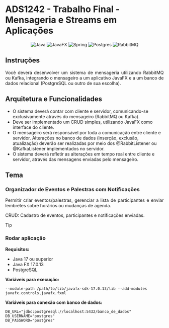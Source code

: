 # ADS1242 - Trabalho Final - Mensageria e Streams em Aplicações

<div align="center">

![Java](https://img.shields.io/badge/java-%23ED8B00.svg?style=for-the-badge&logo=openjdk&logoColor=white)
![JavaFX](https://img.shields.io/badge/javafx-%23FF0000.svg?style=for-the-badge&logo=javafx&logoColor=white)
![Spring](https://img.shields.io/badge/spring-%236DB33F.svg?style=for-the-badge&logo=spring&logoColor=white)
![Postgres](https://img.shields.io/badge/postgres-%23316192.svg?style=for-the-badge&logo=postgresql&logoColor=white)
![RabbitMQ](https://img.shields.io/badge/Rabbitmq-FF6600?style=for-the-badge&logo=rabbitmq&logoColor=white)

</div>

## Instruções

<p align="justify">
Você deverá desenvolver um sistema de mensageria utilizando RabbitMQ ou Kafka, integrando o mensageiro a um aplicativo JavaFX e a um banco de dados relacional (PostgreSQL ou outro de sua escolha).
</p>

## Arquitetura e Funcionalidades

- O sistema deverá contar com cliente e servidor, comunicando-se exclusivamente através do mensageiro (RabbitMQ ou Kafka).
- Deve ser implementado um CRUD simples, utilizando JavaFX como interface do cliente.
- O mensageiro será responsável por toda a comunicação entre cliente e servidor.
Alterações no banco de dados (inserção, exclusão, atualização) deverão ser realizadas por meio dos @RabbitListener ou @KafkaListener implementados no servidor.
- O sistema deverá refletir as alterações em tempo real entre cliente e servidor, através das mensagens enviadas pelo mensageiro.

## Tema

### Organizador de Eventos e Palestras com Notificações

<p align="justify"> 
Permitir criar eventos/palestras, gerenciar a lista de participantes e enviar lembretes sobre horários ou mudanças de agenda. 
</p>
<p align="justify">
CRUD: Cadastro de eventos, participantes e notificações enviadas.
</p>

> [!TIP]
>
> ### Rodar aplicação
>
> **Requisitos:**
> - Java 17 ou superior
> - <a href="http://localhost:8080/api-docs" style="text-decoration: none;">Java FX 17.0.13</a>
> - PostgreSQL
>
> **Variáveis para execução:**
> 
> ```
> --module-path /path/to/lib/javafx-sdk-17.0.13/lib --add-modules javafx.controls,javafx.fxml
> ```
> 
> **Variáveis para conexão com banco de dados:**
>
> ```
> DB_URL="jdbc:postgresql://localhost:5432/banco_de_dados"
> DB_USERNAME="postgres"
> DB_PASSWORD="postgres"
> ```
